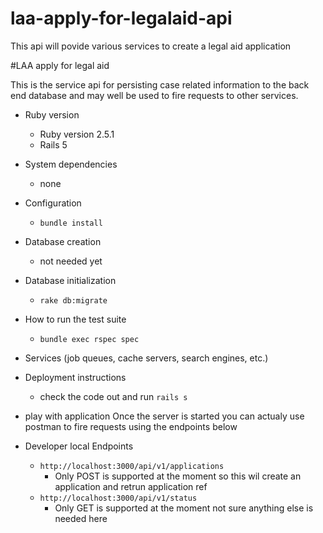 # laa-apply-for-legalaid-api
This api will povide various services to create a legal aid application


#LAA apply for legal aid


This is the service api for persisting case related information to the back end database and
may well be used to fire requests to other services.

* Ruby version 
    * Ruby version 2.5.1
    * Rails 5


* System dependencies
    * none

* Configuration
    * ```bundle install```

* Database creation
   * not needed yet

* Database initialization
    * ```rake db:migrate```

* How to run the test suite
    * ```bundle exec rspec spec```

* Services (job queues, cache servers, search engines, etc.)
    

* Deployment instructions
    * check the code out and run ```rails s```

* play with application
    Once the server is started you can actualy use postman to fire requests using the endpoints below
    

* Developer local Endpoints
    * ``http://localhost:3000/api/v1/applications``
        * Only POST is supported at the moment so this wil create an application and retrun application ref
    * ``http://localhost:3000/api/v1/status``
        * Only GET is supported at the moment not sure anything else is needed here


